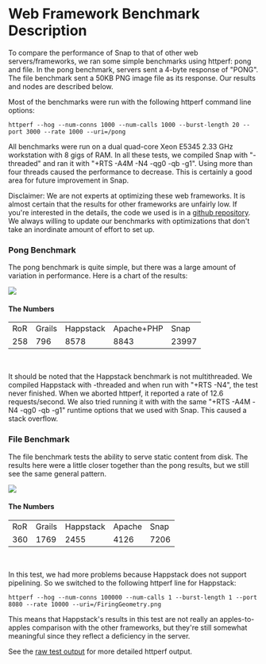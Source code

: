 Web Framework Benchmark Description
===================================

To compare the performance of Snap to that of other web servers/frameworks, we
ran some simple benchmarks using httperf: pong and file.  In the pong
benchmark, servers sent a 4-byte response of "PONG".  The file benchmark sent a
50KB PNG image file as its response.  Our results and nodes are described
below.

Most of the benchmarks were run with the following httperf command line
options:

~~~~~~~~~~~~~~~~~~
httperf --hog --num-conns 1000 --num-calls 1000 --burst-length 20 --port 3000 --rate 1000 --uri=/pong
~~~~~~~~~~~~~~~~~~

All benchmarks were run on a dual quad-core Xeon E5345 2.33 GHz workstation
with 8 gigs of RAM.  In all these tests, we compiled Snap with "-threaded" and
ran it with "+RTS -A4M -N4 -qg0 -qb -g1".  Using more than four threads caused
the performance to decrease.  This is certainly a good area for future
improvement in Snap.

Disclaimer: We are not experts at optimizing these web frameworks.  It
is almost certain that the results for other frameworks are unfairly
low.  If you're interested in the details, the code we used is in a
[github repository](http://github.com/snapframework/snap-benchmarks).
We always willing to update our benchmarks with optimizations that
don't take an inordinate amount of effort to set up.

### Pong Benchmark

The pong benchmark is quite simple, but there was a large amount of variation
in performance.  Here is a chart of the results:

![](/media/img/pong-bench.png)

#### The Numbers

<table>
  <tr>
    <td>RoR</td>
    <td>Grails</td>
    <td>Happstack</td>
    <td>Apache+PHP</td>
    <td>Snap</td>
  </tr>
  <tr>
    <td>258</td>
    <td>796</td>
    <td>8578</td>
    <td>8843</td>
    <td>23997</td>
  </tr>
</table>
<br />

It should be noted that the Happstack benchmark is not multithreaded.  We
compiled Happstack with -threaded and when run with "+RTS -N4", the test never
finished.  When we aborted httperf, it reported a rate of 12.6
requests/second.  We also tried running it with with the same "+RTS -A4M -N4
-qg0 -qb -g1" runtime options that we used with Snap.  This caused a stack
overflow.

### File Benchmark

The file benchmark tests the ability to serve static content from disk.  The
results here were a little closer together than the pong results, but we still
see the same general pattern.

![](/media/img/file-bench.png)

#### The Numbers

<table>
  <tr>
    <td>RoR</td>
    <td>Grails</td>
    <td>Happstack</td>
    <td>Apache</td>
    <td>Snap</td>
  </tr>
  <tr>
    <td>360</td>
    <td>1769</td>
    <td>2455</td>
    <td>4126</td>
    <td>7206</td>
  </tr>
</table>
<br />

In this test, we had more problems because Happstack does not support
pipelining.  So we switched to the following httperf line for Happstack:

~~~~~~~~~~~~~~~~~~
httperf --hog --num-conns 100000 --num-calls 1 --burst-length 1 --port 8080 --rate 10000 --uri=/FiringGeometry.png
~~~~~~~~~~~~~~~~~~

This means that Happstack's results in this test are not really an
apples-to-apples comparison with the other frameworks, but they're still
somewhat meaningful since they reflect a deficiency in the server.

See the [raw test output](/bench-raw-results.txt) for more detailed
httperf output.

